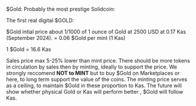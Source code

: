 $Gold: Probably the most prestige Solidcoin:

The first real digital $GOLD:

$Gold intial price about 1/1000 of 1 ounce of Gold at 2500 USD at 0.17 Kas (September 2024).
= 0.06 $Gold per mint (1 Kas)

1 $Gold = 16.6 Kas

Sales price max 5-25% lower than mint price. There should be more tokens in circulation by sales then by minting, ideally to support the price.
We strongly reccomend **NOT to MINT** but to buy $Gold on Marketplaces or here, to long term support the value of the coins.
The minting price serves as a ceiling, to maintain $Gold in these proportion to Kas.
The future will show whether physical Gold or Kas will perform better , $Gold will follow Kas.
